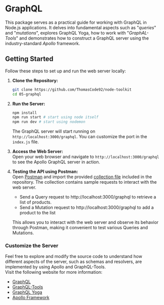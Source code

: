 # GraphQL

This package serves as a practical guide for working with GraphQL in Node.js applications. It delves into fundamental aspects such as "_queries_" and "_mutations_", explores GraphQL Yoga, how to work with "_GraphAL-Tools_" and demonstrates how to construct a GraphQL server using the industry-standard _Apollo_ framework.

## Getting Started

Follow these steps to set up and run the web server locally:

1. **Clone the Repository:**

   ```bash
   git clone https://github.com/ThomasCode92/node-toolkit
   cd 05-graphql
   ```

2. **Run the Server:**

   ```bash
   npm install
   npm run start # start using node itself
   npm run dev # start using nodemon
   ```

   The GraphQL server will start running on `http://localhost:3000/graphql`. You can customize the port in the `index.js` file.

3. **Access the Web Server:**<br />
   Open your web browser and navigate to `http://localhost:3000/graphql` to see the Apollo GraphQL server in action.

4. **Testing the API using Postman:**<br />
   Open [Postman](https://www.postman.com/) and import the provided [collection file](../api/postman_collection.json) included in the repository. The collection contains sample requests to interact with the web server.

   - Send a Query request to http://localhost:3000/graphql to retrieve a list of products.
   - Send a Mutation request to http://localhost:3000/graphql to add a product to the list

   This allows you to interact with the web server and observe its behavior through Postman, making it convenient to test various Queries and Mutations.

### Customize the Server

Feel free to explore and modify the source code to understand how different aspects of the server, such as schemas and resolvers, are implemented by using Apollo and GraphQL-Tools.<br />Visit the following website for more information:

- [GraphQL](https://graphql.org/)
- [GraphQL-Tools](https://the-guild.dev/graphql/tools)
- [GraphQL Yoga](https://the-guild.dev/graphql/yoga-server)
- [Apollo Framework](https://www.apollographql.com/)
